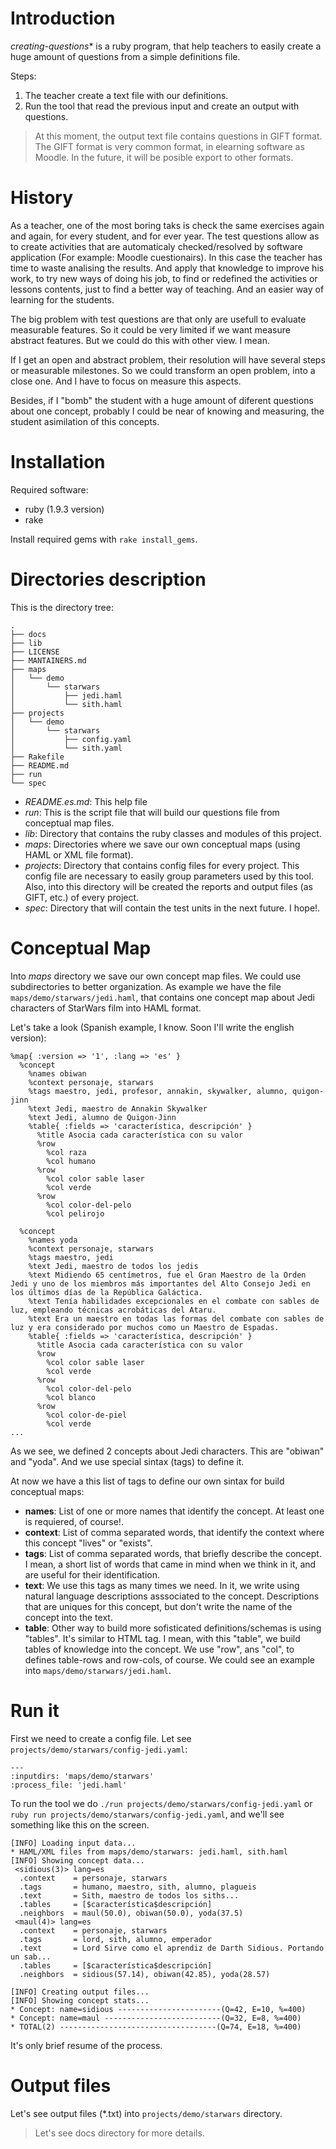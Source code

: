 **Introduction**
================
*creating-questions** is a ruby program, that help teachers to easily 
create a huge amount of questions from a simple definitions file.

Steps:
1) The teacher create a text file with our definitions.
2) Run the tool that read the previous input and create an output with questions.
> At this moment, the output text file contains questions in GIFT format.
> The GIFT format is very common format, in elearning software as Moodle.
> In the future, it will be posible export to other formats.

**History**
===========
As a teacher, one of the most boring taks is check the same exercises
again and again, for every student, and for ever year. The test questions
allow as to create activities that are automaticaly checked/resolved by 
software application (For example: Moodle cuestionairs). In this case
the teacher has time to waste analising the results. And apply that 
knowledge to improve his work, to try new ways of doing his job, to
find or redefined the activities or lessons contents, just to find
a better way of teaching. And an easier way of learning for the students.

The big problem with test questions are that only are usefull to evaluate
measurable features. So it could be very limited if we want measure abstract
features. But we could do this with other view. I mean.

If I get an open and abstract problem, their resolution will have several
steps or measurable milestones. So we could transform an open problem, 
into a close one. And I have to focus on measure this aspects.

Besides, if I "bomb" the student with a huge amount of diferent questions
about one concept, probably I could be near of knowing and measuring, the
student asimilation of this concepts.

**Installation**
================
Required software:
* ruby (1.9.3 version)
* rake

Install required gems with `rake install_gems`.

**Directories description**
===========================

This is the directory tree:

```
.
├── docs
├── lib
├── LICENSE
├── MANTAINERS.md
├── maps
│   └── demo
│       └── starwars
│           ├── jedi.haml
│           └── sith.haml
├── projects
│   └── demo
│       └── starwars
│           ├── config.yaml
│           └── sith.yaml
├── Rakefile
├── README.md
├── run
└── spec

```

* *README.es.md*: This help file
* *run*: This is the script file that will build our questions file 
from conceptual map files.
* *lib*: Directory that contains the ruby classes and modules of this project.
* *maps*: Directories where we save our own conceptual maps (using HAML or XML file format).
* *projects*: Directory that contains config files for every project. This config 
file are necessary to easily group parameters used by this tool. Also, 
into this directory will be created the reports and output files (as GIFT, etc.)
of every project.
* *spec*: Directory that will contain the test units in the next future. I hope!.

Conceptual Map
==============
Into *maps* directory we save our own concept map files. We could use subdirectories to
better organization. As example we have the file `maps/demo/starwars/jedi.haml`, that
contains one concept map about Jedi characters of StarWars film into HAML format.

Let's take a look (Spanish example, I know. Soon I'll write the english version):
```
%map{ :version => '1', :lang => 'es' }
  %concept
    %names obiwan
    %context personaje, starwars
    %tags maestro, jedi, profesor, annakin, skywalker, alumno, quigon-jinn
    %text Jedi, maestro de Annakin Skywalker
    %text Jedi, alumno de Quigon-Jinn
    %table{ :fields => 'característica, descripción' }
      %title Asocia cada característica con su valor
      %row
        %col raza
        %col humano
      %row
        %col color sable laser
        %col verde
      %row
        %col color-del-pelo
        %col pelirojo

  %concept
    %names yoda
    %context personaje, starwars
    %tags maestro, jedi
    %text Jedi, maestro de todos los jedis
    %text Midiendo 65 centímetros, fue el Gran Maestro de la Orden Jedi y uno de los miembros más importantes del Alto Consejo Jedi en los últimos días de la República Galáctica.
    %text Tenía habilidades excepcionales en el combate con sables de luz, empleando técnicas acrobáticas del Ataru.
    %text Era un maestro en todas las formas del combate con sables de luz y era considerado por muchos como un Maestro de Espadas.    
    %table{ :fields => 'característica, descripción' }
      %title Asocia cada característica con su valor
      %row
        %col color sable laser
        %col verde
      %row
        %col color-del-pelo
        %col blanco
      %row
        %col color-de-piel
        %col verde
...
```
As we see, we defined 2 concepts about Jedi characters. This are "obiwan" and "yoda". And
we use special sintax (tags) to define it.

At now we have a this list of tags to define our own sintax for build conceptual maps:
* **names**: List of one or more names that identify the concept. At least one is requiered, of course!.
* **context**: List of comma separated words, that identify the context where this concept "lives" or "exists".
* **tags**: List of comma separated words, that briefly describe the concept. I mean, a short list of words
that came in mind when we think in it, and are useful for their identification.
* **text**: We use this tags as many times we need. In it, we write using natural language descriptions
asssociated to the concept. Descriptions that are uniques for this concept, but don't write the name of
the concept into the text.
* **table**: Other way to build more sofisticated definitions/schemas is using "tables". It's similar
to HTML tag. I mean, with this "table", we build tables of knowledge into the concept. We use "row",
ans "col", to defines table-rows and row-cols, of course. We could see an 
example into `maps/demo/starwars/jedi.haml`.


Run it
======
First we need to create a config file. Let see `projects/demo/starwars/config-jedi.yaml`:

```
---
:inputdirs: 'maps/demo/starwars' 
:process_file: 'jedi.haml'

```

To run the tool we do `./run projects/demo/starwars/config-jedi.yaml` or 
`ruby run projects/demo/starwars/config-jedi.yaml`, and we'll see something 
like this on the screen.


```
[INFO] Loading input data...
* HAML/XML files from maps/demo/starwars: jedi.haml, sith.haml 
[INFO] Showing concept data...
 <sidious(3)> lang=es
  .context    = personaje, starwars
  .tags       = humano, maestro, sith, alumno, plagueis
  .text       = Sith, maestro de todos los siths...
  .tables     = [$característica$descripción]
  .neighbors  = maul(50.0), obiwan(50.0), yoda(37.5)
 <maul(4)> lang=es
  .context    = personaje, starwars
  .tags       = lord, sith, alumno, emperador
  .text       = Lord Sirve como el aprendiz de Darth Sidious. Portando un sab...
  .tables     = [$característica$descripción]
  .neighbors  = sidious(57.14), obiwan(42.85), yoda(28.57)

[INFO] Creating output files...
[INFO] Showing concept stats...
* Concept: name=sidious -----------------------(Q=42, E=10, %=400)
* Concept: name=maul --------------------------(Q=32, E=8, %=400)
* TOTAL(2) -----------------------------------(Q=74, E=18, %=400)

```
It's only brief resume of the process.


Output files
============
Let's see output files (*.txt) into `projects/demo/starwars` directory.

> Let's see docs directory for more details.


